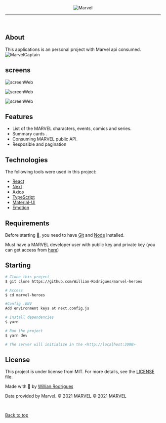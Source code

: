 <div align="center" id="top"> 
  <img src="./public/banner.png" alt="Marvel" />
</div>

<hr/>
<br>

## About

This applications is an personal project with Marvel api consumed.
![MarvelCaptain]("./src/assets/404.png")

## screens

![screenWeb]("./src/assets/screenWeb.png")

![screenWeb]("./src/assets/screenWeb1.png")

![screenWeb]("./src/assets/screenWeb2.png")

## Features

- List of the MARVEL characters, events, comics and series.
- Summary cards .
- Consuming MARVEL public API.
- Resposible and pagination

## Technologies

The following tools were used in this project:

- [React](https://reactjs.org/)
- [Next](https://nextjs.org/)
- [Axios](https://github.com/axios/axios)
- [TypeScript](https://www.typescriptlang.org/)
- [Material-UI](https://mui.com/)
- [Emotion](https://emotion.sh/docs/styled)

## Requirements

Before starting 🏁, you need to have [Git](https://git-scm.com) and [Node](https://nodejs.org/en/) installed.

Must have a MARVEL developer user with public key and private key
(you can get access from [here](https://developer.marvel.com/account))

## Starting

```bash
# Clone this project
$ git clone https://github.com/Willian-Rodrigues/marvel-heroes

# Access
$ cd marvel-heroes

#Config .ENV
Add environment keys at next.config.js

# Install dependencies
$ yarn

# Run the project
$ yarn dev

# The server will initialize in the <http://localhost:3000>
```

## License

This project is under license from MIT. For more details, see the [LICENSE](LICENSE.md) file.

Made with 💜 by <a href="https://github.com/Willian-Rodrigues" target="_blank">Willian Rodrigues</a>

Data provided by Marvel. © 2021 MARVEL © 2021 MARVEL

&#xa0;

<a href="#top">Back to top</a>
